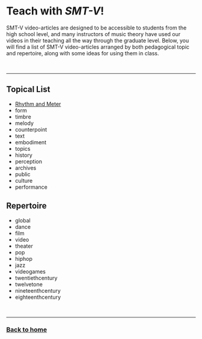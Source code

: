 # Teach with _SMT-V_!

SMT-V video-articles are designed to be accessible to students from the high school level, and many instructors of music theory have used our videos in their teaching all the way through the graduate level. Below, you will find a list of SMT-V video-articles arranged by both pedagogical topic and repertoire, along with some ideas for using them in class.

<p>&nbsp;</p>
<hr>

## Topical List
- [Rhythm and Meter](rhythm.html)
- form
- timbre
- melody
- counterpoint
- text
- embodiment
- topics
- history
- perception
- archives
- public
- culture
- performance

## Repertoire
- global
- dance
- film
- video
- theater
- pop
- hiphop
- jazz
- videogames
- twentiethcentury
- twelvetone
- nineteenthcentury
- eighteenthcentury



<p>&nbsp;</p>
<hr>

<h3><a href="{{ "/" | relative_url }}">Back to home</a></h3>
